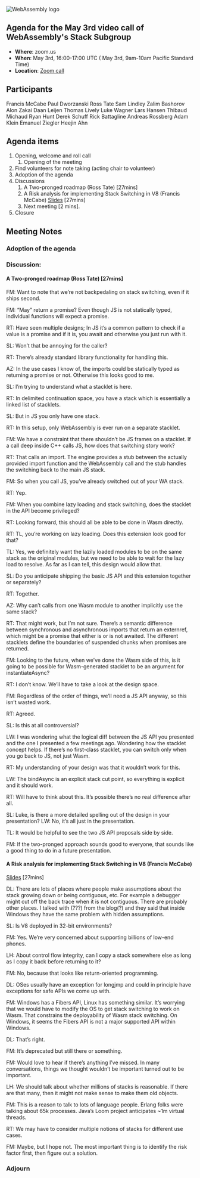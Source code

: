 ![WebAssembly logo](/images/WebAssembly.png)

## Agenda for the May 3rd video call of WebAssembly's Stack Subgroup

- **Where**: zoom.us
- **When**:  May 3rd, 16:00-17:00 UTC ( May 3rd, 9am-10am Pacific Standard Time)
- **Location**: [Zoom call](https://zoom.us/j/91846860726?pwd=NVVNVmpvRVVFQkZTVzZ1dTFEcXgrdz09)


## Participants

Francis McCabe
Paul Dworzanski
Ross Tate
Sam Lindley
Zalim Bashorov
Alon Zakai
Daan Leijen
Thomas Lively
Luke Wagner
Lars Hansen
Thibaud Michaud
Ryan Hunt
Derek Schuff
Rick Battagline
Andreas Rossberg
Adam Klein
Emanuel Ziegler
Heejin Ahn


## Agenda items

1. Opening, welcome and roll call
    1. Opening of the meeting
1. Find volunteers for note taking (acting chair to volunteer)
1. Adoption of the agenda
1. Discussions
   1. A Two-pronged roadmap (Ross Tate) [27mins]
   2. A Risk analysis for implementing Stack Switching in V8 (Francis McCabe) [Slides](https://docs.google.com/presentation/d/114dMzeEdPKC3PeV8_EIo93UP3McfAFxZAQHMTQdBhJQ/edit?usp=sharing) [27mins]
   3. Next meeting [2 mins].
1. Closure

## Meeting Notes

### Adoption of the agenda

### Discussion:

#### A Two-pronged roadmap (Ross Tate) [27mins]

FM: Want to note that we’re not backpedaling on stack switching, even if it ships second.

FM: “May” return a promise? Even though JS is not statically typed, individual functions will expect a promise.

RT: Have seen multiple designs; In JS it’s a common pattern to check if a value is a promise and if it is, you await and otherwise you just run with it.

SL: Won’t that be annoying for the caller?

RT: There’s already standard library functionality for handling this.

AZ: In the use cases I know of, the imports could be statically typed as returning a promise or not. Otherwise this looks good to me.

SL: I’m trying to understand what a stacklet is here.

RT: In delimited continuation space, you have a stack which is essentially a linked list of stacklets.

SL: But in JS you only have one stack.

RT: In this setup, only WebAssembly is ever run on a separate stacklet.

FM: We have a constraint that there shouldn’t be JS frames on a stacklet. If a call deep inside C++ calls JS, how does that switching story work?

RT: That calls an import. The engine provides a stub between the actually provided import function and the WebAssembly call and the stub handles the switching back to the main JS stack.

FM: So when you call JS, you’ve already switched out of your WA stack.

RT: Yep.

FM: When you combine lazy loading and stack switching, does the stacklet in the API become privileged?

RT: Looking forward, this should all be able to be done in Wasm directly.

RT: TL, you’re working on lazy loading. Does this extension look good for that?

TL: Yes, we definitely want the lazily loaded modules to be on the same stack as the original modules, but we need to be able to wait for the lazy load to resolve. As far as I can tell, this design would allow that.

SL: Do you anticipate shipping the basic JS API and this extension together or separately?

RT: Together.

AZ: Why can’t calls from one Wasm module to another implicitly use the same stack?

RT: That might work, but I’m not sure. There’s a semantic difference between synchronous and asynchronous imports that return an externref, which might be a promise that either is or is not awaited. The different stacklets define the boundaries of suspended chunks when promises are returned.

FM: Looking to the future, when we’ve done the Wasm side of this, is it going to be possible for Wasm-generated stacklet to be an argument for instantiateAsync?

RT: I don’t know. We’ll have to take a look at the design space.

FM: Regardless of the order of things, we’ll need a JS API anyway, so this isn’t wasted work.

RT: Agreed.

SL: Is this at all controversial?

LW: I was wondering what the logical diff between the JS API you presented and the one I presented a few meetings ago. Wondering how the stacklet concept helps. If there’s no first-class stacklet, you can switch only when you go back to JS, not just Wasm.

RT: My understanding of your design was that it wouldn’t work for this.

LW: The bindAsync is an explicit stack cut point, so everything is explicit and it should work.

RT: Will have to think about this. It’s possible there’s no real difference after all.

SL: Luke, is there a more detailed spelling out of the design in your presentation?
LW: No, it’s all just in the presentation.

TL: It would be helpful to see the two JS API proposals side by side.

FM: If the two-pronged approach sounds good to everyone, that sounds like a good thing to do in a future presentation.

#### A Risk analysis for implementing Stack Switching in V8 (Francis McCabe)

[Slides](https://docs.google.com/presentation/d/114dMzeEdPKC3PeV8_EIo93UP3McfAFxZAQHMTQdBhJQ/edit?usp=sharing) [27mins]

DL: There are lots of places where people make assumptions about the stack growing down or being contiguous, etc. For example a debugger might cut off the back trace when it is not contiguous. There are probably other places. I talked with (???) from the blog(?) and they said that inside Windows they have the same problem with hidden assumptions.

SL: Is V8 deployed in 32-bit environments?

FM: Yes. We’re very concerned about supporting billions of low-end phones.

LH: About control flow integrity, can I copy a stack somewhere else as long as I copy it back before returning to it?

FM: No, because that looks like return-oriented programming.

DL: OSes usually have an exception for longjmp and could in principle have exceptions for safe APIs we come up with.

FM: Windows has a Fibers API, Linux has something similar. It’s worrying that we would have to modify the OS to get stack switching to work on Wasm. That constrains the deployability of Wasm stack switching. On Windows, it seems the Fibers API is not a major supported API within Windows.

DL: That’s right.

FM: It’s deprecated but still there or something.

FM: Would love to hear if there’s anything I’ve missed. In many conversations, things we thought wouldn’t be important turned out to be important.

LH: We should talk about whether millions of stacks is reasonable. If there are that many, then it might not make sense to make them old objects.

FM: This is a reason to talk to lots of language people. Erlang folks were talking about 65k processes. Java’s Loom project anticipates ~1m virtual threads.

RT: We may have to consider multiple notions of stacks for different use cases.

FM: Maybe, but I hope not. The most important thing is to identify the risk factor first, then figure out a solution.

### Adjourn

